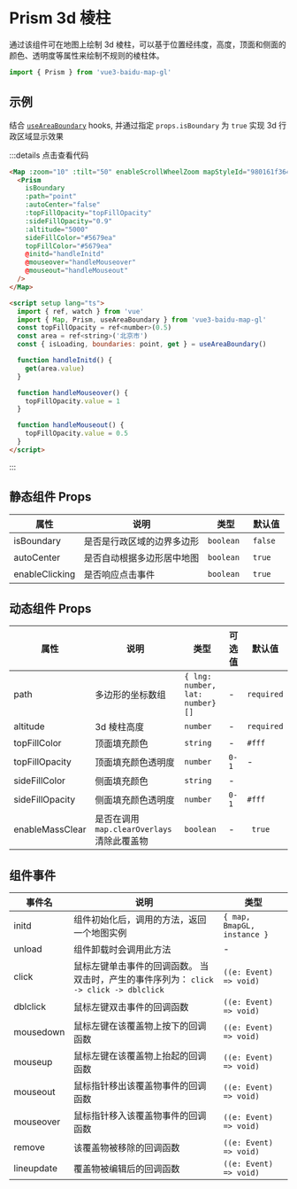 # Prism 3d 棱柱

通过该组件可在地图上绘制 3d 棱柱，可以基于位置经纬度，高度，顶面和侧面的颜色、透明度等属性来绘制不规则的棱柱体。

```ts
import { Prism } from 'vue3-baidu-map-gl'
```

## 示例

结合 [`useAreaBoundary`](../hooks/useAreaBoundary) hooks, 并通过指定 `props.isBoundary` 为 `true` 实现 3d 行政区域显示效果

<div>
  <Map
    :zoom="10"
    :tilt='50'
    enableScrollWheelZoom
    mapStyleId='980161f3645989feac25a0da15da4178'
    @initd="handleInitd"
  >
    <Prism
      isBoundary
      :path="point"  
      :autoCenter='false'
      :topFillOpacity='topFillOpacity'
      :sideFillOpacity='0.9'
      :altitude='5000'
      sideFillColor='#5679ea'
      topFillColor='#5679ea'
      @mouseover="handleMouseover"
      @mouseout="handleMouseout"
    />
  </Map>
</div>

<script setup lang="ts">
  import { ref, watch } from 'vue'
  import { useAreaBoundary } from '../../../packages/index.ts'
  const topFillOpacity = ref<number>(0.5)
  const area = ref<string>('北京市')
  const { isLoading, boundaries: point, get } = useAreaBoundary()  

  function handleInitd(){
    get(area.value)
  }

  function handleMouseover(){
    topFillOpacity.value = 1
  }

  function handleMouseout(){
    topFillOpacity.value = 0.5
  }
</script>

:::details 点击查看代码

<!-- prettier-ignore -->
```html
<Map :zoom="10" :tilt="50" enableScrollWheelZoom mapStyleId="980161f3645989feac25a0da15da4178">
  <Prism
    isBoundary
    :path="point"
    :autoCenter="false"
    :topFillOpacity="topFillOpacity"
    :sideFillOpacity="0.9"
    :altitude="5000"
    sideFillColor="#5679ea"
    topFillColor="#5679ea"
    @initd="handleInitd"
    @mouseover="handleMouseover"
    @mouseout="handleMouseout"
  />
</Map>

<script setup lang="ts">
  import { ref, watch } from 'vue'
  import { Map, Prism, useAreaBoundary } from 'vue3-baidu-map-gl'
  const topFillOpacity = ref<number>(0.5)
  const area = ref<string>('北京市')
  const { isLoading, boundaries: point, get } = useAreaBoundary()

  function handleInitd() {
    get(area.value)
  }

  function handleMouseover() {
    topFillOpacity.value = 1
  }

  function handleMouseout() {
    topFillOpacity.value = 0.5
  }
</script>
```

:::

## 静态组件 Props

| 属性           | 说明                       | 类型       | 默认值   |
| -------------- | -------------------------- | ---------- | -------- |
| isBoundary     | 是否是行政区域的边界多边形 | `boolean ` | `false ` |
| autoCenter     | 是否自动根据多边形居中地图 | `boolean ` | `true`   |
| enableClicking | 是否响应点击事件           | `boolean ` | `true `  |

## 动态组件 Props

| 属性            | 说明                                        | 类型                            | 可选值 | 默认值     |
| --------------- | ------------------------------------------- | ------------------------------- | ------ | ---------- |
| path            | 多边形的坐标数组                            | `{ lng: number, lat: number}[]` | -      | `required` |
| altitude        | 3d 棱柱高度                                 | `number`                        | -      | `required` |
| topFillColor    | 顶面填充颜色                                | `string `                       | -      | `#fff`     |
| topFillOpacity  | 顶面填充颜色透明度                          | `number`                        | `0-1`  | -          |
| sideFillColor   | 侧面填充颜色                                | `string`                        | -      |            |
| sideFillOpacity | 侧面填充颜色透明度                          | `number`                        | `0-1`  | `#fff`     |
| enableMassClear | 是否在调用 `map.clearOverlays` 清除此覆盖物 | `boolean`                       | -      | ` true`    |

## 组件事件

| 事件名     | 说明                                                                                    | 类型                        |
| ---------- | --------------------------------------------------------------------------------------- | --------------------------- |
| initd      | 组件初始化后，调用的方法，返回一个地图实例                                              | `{ map, BmapGL, instance }` |
| unload     | 组件卸载时会调用此方法                                                                  | -                           |
| click      | 鼠标左键单击事件的回调函数。 当双击时，产生的事件序列为： `click -> click -> dblclick ` | `((e: Event) => void)`      |
| dblclick   | 鼠标左键双击事件的回调函数                                                              | `((e: Event) => void)`      |
| mousedown  | 鼠标左键在该覆盖物上按下的回调函数                                                      | `((e: Event) => void)`      |
| mouseup    | 鼠标左键在该覆盖物上抬起的回调函数                                                      | `((e: Event) => void)`      |
| mouseout   | 鼠标指针移出该覆盖物事件的回调函数                                                      | `((e: Event) => void)`      |
| mouseover  | 鼠标指针移入该覆盖物事件的回调函数                                                      | `((e: Event) => void)`      |
| remove     | 该覆盖物被移除的回调函数                                                                | `((e: Event) => void)`      |
| lineupdate | 覆盖物被编辑后的回调函数                                                                | `((e: Event) => void)`      |
